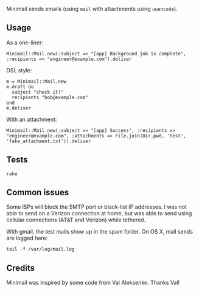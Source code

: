 Minimail sends emails (using `mail` with attachments using `uuencode`).

## Usage

As a one-liner:

    Minimail::Mail.new(:subject => "[app] Background job is complete", :recipients => "engineer@example.com").deliver

DSL style:

    m = Minimail::Mail.new
    m.draft do
      subject "check it!"
      recipients "bob@example.com"
    end
    m.deliver

With an attachment:

    Minimail::Mail.new(:subject => "[app] Success", :recipients => "engineer@example.com", :attachments => File.join(Dir.pwd, 'test', 'fake_attachment.txt')).deliver

## Tests

    rake

## Common issues

Some ISPs will block the SMTP port or black-list IP addresses. I was not able to send on a Verizon connection at home, but was able to send using cellular connections (AT&T and Verizon) while tethered.

With gmail, the test mails show up in the spam folder. On OS X, mail sends are logged here:

    tail -f /var/log/mail.log

## Credits

Minimail was inspired by some code from Val Aleksenko. Thanks Val!
